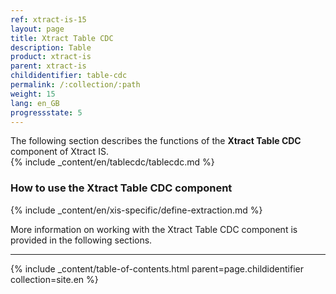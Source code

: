 ```yaml
---
ref: xtract-is-15
layout: page
title: Xtract Table CDC
description: Table
product: xtract-is
parent: xtract-is
childidentifier: table-cdc
permalink: /:collection/:path
weight: 15
lang: en_GB
progressstate: 5
---
```

The following section describes the functions of the **Xtract Table CDC** component of Xtract IS. <br>
{% include _content/en/tablecdc/tablecdc.md %}

### How to use the Xtract Table CDC component
{% include _content/en/xis-specific/define-extraction.md %}

More information on working with the Xtract Table CDC component is provided in the following sections.

---

{% include _content/table-of-contents.html parent=page.childidentifier collection=site.en %}
